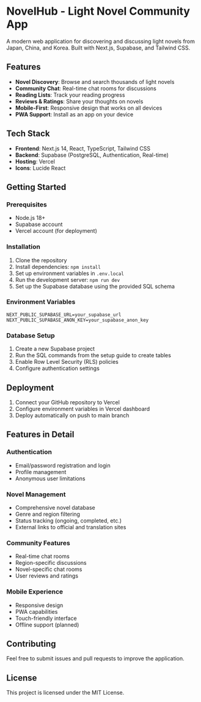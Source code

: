 # NovelHub - Light Novel Community App

A modern web application for discovering and discussing light novels from Japan, China, and Korea. Built with Next.js, Supabase, and Tailwind CSS.

## Features

- **Novel Discovery**: Browse and search thousands of light novels
- **Community Chat**: Real-time chat rooms for discussions
- **Reading Lists**: Track your reading progress
- **Reviews & Ratings**: Share your thoughts on novels
- **Mobile-First**: Responsive design that works on all devices
- **PWA Support**: Install as an app on your device

## Tech Stack

- **Frontend**: Next.js 14, React, TypeScript, Tailwind CSS
- **Backend**: Supabase (PostgreSQL, Authentication, Real-time)
- **Hosting**: Vercel
- **Icons**: Lucide React

## Getting Started

### Prerequisites

- Node.js 18+ 
- Supabase account
- Vercel account (for deployment)

### Installation

1. Clone the repository
2. Install dependencies: `npm install`
3. Set up environment variables in `.env.local`
4. Run the development server: `npm run dev`
5. Set up the Supabase database using the provided SQL schema

### Environment Variables

```
NEXT_PUBLIC_SUPABASE_URL=your_supabase_url
NEXT_PUBLIC_SUPABASE_ANON_KEY=your_supabase_anon_key
```

### Database Setup

1. Create a new Supabase project
2. Run the SQL commands from the setup guide to create tables
3. Enable Row Level Security (RLS) policies
4. Configure authentication settings

## Deployment

1. Connect your GitHub repository to Vercel
2. Configure environment variables in Vercel dashboard
3. Deploy automatically on push to main branch

## Features in Detail

### Authentication
- Email/password registration and login
- Profile management
- Anonymous user limitations

### Novel Management
- Comprehensive novel database
- Genre and region filtering
- Status tracking (ongoing, completed, etc.)
- External links to official and translation sites

### Community Features  
- Real-time chat rooms
- Region-specific discussions
- Novel-specific chat rooms
- User reviews and ratings

### Mobile Experience
- Responsive design
- PWA capabilities
- Touch-friendly interface
- Offline support (planned)

## Contributing

Feel free to submit issues and pull requests to improve the application.

## License

This project is licensed under the MIT License.
